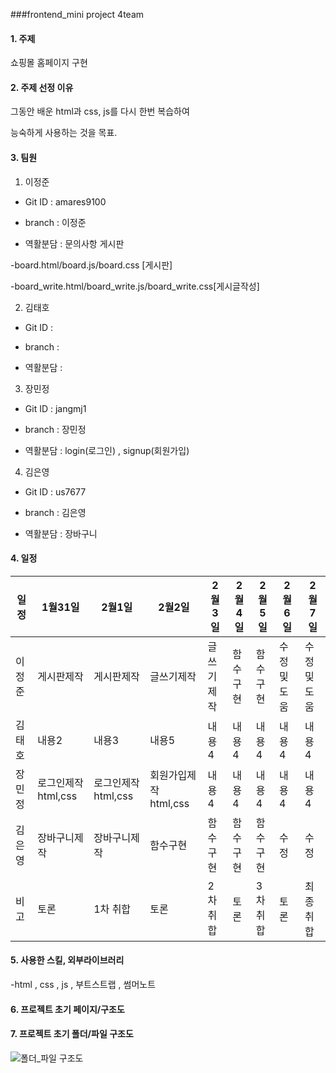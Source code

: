 ###frontend_mini project 4team

#### 1. 주제
쇼핑몰 홈페이지 구현

#### 2. 주제 선정 이유
그동안 배운 html과 css, js를 다시 한번 복습하여

능숙하게 사용하는 것을 목표.

#### 3. 팀원
1. 이정준
  
  
  -  Git ID : amares9100
  
  
  -  branch : 이정준
  
  
  -  역활분담 : 문의사항 게시판
  
  
 
  -board.html/board.js/board.css  [게시판]
  
  
  -board_write.html/board_write.js/board_write.css[게시글작성]
  
  
2. 김태호
  
  
  -  Git ID : 
  
  
  -  branch : 
  
  
  -  역활분담 : 
  
  
  
 3. 장민정
  
  
  -  Git ID : jangmj1
  
  
  -  branch : 장민정
  
  
  -  역활분담 : login(로그인) , signup(회원가입)
  
  
  4. 김은영
  
  
  -  Git ID : us7677
  
  
  -  branch : 김은영
  
  
  -  역활분담 : 장바구니 
  
  
  
#### 4. 일정

|일정|1월31일|2월1일|2월2일|2월3일|2월4일|2월5일|2월6일|2월7일|
|---|---|---|---|---|---|---|---|---|
|이정준|게시판제작|게시판제작|글쓰기제작|글쓰기제작|함수구현|함수구현|수정 및 도움|수정 및 도움|
|김태호|내용2|내용3|내용5|내용4|내용4|내용4|내용4|내용4|
|장민정|로그인제작html,css|로그인제작html,css|회원가입제작html,css|내용4|내용4|내용4|내용4|내용4|
|김은영|장바구니제작|장바구니제작|함수구현|함수구현|함수구현|함수구현|수정|수정|
|비고|토론|1차 취합|토론|2차취합|토론|3차취합|토론|최종취합|



#### 5. 사용한 스킬, 외부라이브러리
-html , css , js , 부트스트랩 , 썸머노트




#### 6. 프로젝트 초기 페이지/구조도







#### 7. 프로젝트 초기 폴더/파일 구조도
![폴더_파일 구조도](https://user-images.githubusercontent.com/120459763/216259102-7a8579fa-84d7-4eb7-860c-40d97ab2270b.jpg)



  
        





















